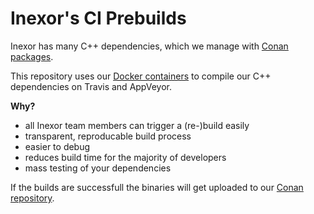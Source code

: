 # Inexor's CI Prebuilds

Inexor has many C++ dependencies, which we manage with [Conan packages](https://www.conan.io).

This repository uses our [Docker containers](https://github.com/inexorgame/ci-docker) to compile our C++ dependencies on Travis and AppVeyor.

**Why?**
  * all Inexor team members can trigger a (re-)build easily
  * transparent, reproducable build process
  * easier to debug
  * reduces build time for the majority of developers
  * mass testing of your dependencies

If the builds are successfull the binaries will get uploaded to our [Conan repository](https://bintray.com/inexorgame/inexor-conan).
